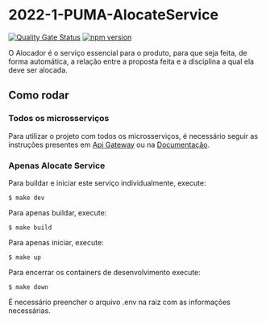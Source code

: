 # 2022-1-PUMA-AlocateService
[![Quality Gate Status](https://sonarcloud.io/api/project_badges/measure?project=fga-eps-mds_2022-1-PUMA-AlocateService&metric=alert_status)](https://sonarcloud.io/summary/new_code?id=fga-eps-mds_2022-1-PUMA-AlocateService) [![npm version](https://img.shields.io/badge/npm--express-v4.17.1-blue)](https://www.npmjs.com/package/express/v/4.17.1)

O Alocador é o serviço essencial para o produto, para que seja feita, de forma automática, a relação entre a proposta feita e a disciplina a qual ela deve ser alocada.


## Como rodar

### Todos os microsserviços

Para utilizar o projeto com todos os microsserviços, é necessário seguir as instruções presentes em  [Api Gateway](https://github.com/fga-eps-mds/2022-2-PUMA-ApiGateway) ou na [Documentação](https://github.com/fga-eps-mds/2022-2-PUMA-Doc).


### Apenas Alocate Service

Para buildar e iniciar este serviço individualmente, execute:

``` $ make dev ```

Para apenas buildar, execute:

```$ make build ```

Para apenas iniciar, execute:

```$ make up ```

Para encerrar os containers de desenvolvimento execute:

``` $ make down ```

É necessário preencher o arquivo .env na raiz com as informações necessárias.
